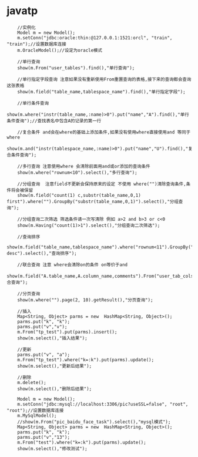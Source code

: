 # javatp
		//实例化
		Model m = new Model();
		m.setConn("jdbc:oracle:thin:@127.0.0.1:1521:orcl", "train", "train");//设置数据库连接
		m.OracleModel();//设定为oracle模式
		
		//单行查询
		show(m.From("user_tables").find(),"单行查询");
		
		//单行指定字段查询 注意如果没有重新使用From重置查询的表格,接下来的查询都会查询这张表格
		show(m.field("table_name,tablespace_name").find(),"单行指定字段");
		
		//单行条件查询
		show(m.where("instr(table_name,:name)>0").put("name","A").find(),"单行条件查询");//查找表名中包含A的记录的第一行
		
		//复合条件 and会在where的基础上添加条件,如果没有使用where直接使用and 等同于where
		show(m.and("instr(tablespace_name,:name)>0").put("name","U").find(),"复合条件查询");
		
		//多行查询 注意使用where 会清除前面用and或or添加的查询条件
		show(m.where("rownum<10").select(),"多行查询");
		
		//分组查询  注意field不更新会保持原来的设定 不使用 where("")清除查询条件,条件将会被保留
		show(m.field("count(1) c,substr(table_name,0,1) first").where("").GroupBy("substr(table_name,0,1)").select(),"分组查询");
		
		//分组查询二次筛选 筛选条件请一次写清除 例如 a>2 and b>3 or c<0
		show(m.Having("count(1)>1").select(),"分组查询二次筛选");
		
		//查询排序
		show(m.field("table_name,tablespace_name").where("rownum<11").GroupBy("").Having("").OrderBy("table_name desc").select(),"查询排序");
		
		//联合查询 注意 where会清除on的条件 on等价于and
		show(m.field("A.table_name,A.column_name,comments").From("user_tab_cols").join("user_col_comments").where("rownum<11").on("A.table_name=B.table_name").on("A.column_name=B.column_name").select(),"联合查询");
		
		//分页查询
		show(m.where("").page(2, 10).getResult(),"分页查询");
		
		//插入
		Map<String, Object> parms = new  HashMap<String, Object>();
		parms.put("k", "k");
		parms.put("v","v");
		m.From("tp_test").put(parms).insert();
		show(m.select(),"插入结果");
		
		//更新
		parms.put("v", "a");
		m.From("tp_test").where("k=:k").put(parms).update();
		show(m.select(),"更新后结果");
		
		//删除
		m.delete();
		show(m.select(),"删除后结果");
		
		Model m = new Model();
		m.setConn("jdbc:mysql://localhost:3306/pic?useSSL=false", "root", "root");//设置数据库连接
		m.MySqlModel();
		//show(m.From("pic_baidu_face_task").select(),"mysql模式");
		Map<String, Object> parms = new  HashMap<String, Object>();
		parms.put("k", "k");
		parms.put("v","13");
		m.From("test").where("k=:k").put(parms).update();
		show(m.select(),"修改测试");
